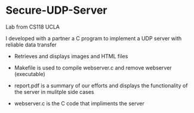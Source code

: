 # Secure-UDP-Server
Lab from CS118 UCLA

I developed with a partner a C program to implement a UDP server with reliable data transfer
 - Retrieves and displays images and HTML files 
 
 - Makefile is used to compile webserver.c and remove webserver (executable) 
 - report.pdf is a summary of our efforts and displays the functionality of the server in mulitple side cases
 - webserver.c is the C code that impliments the server 

